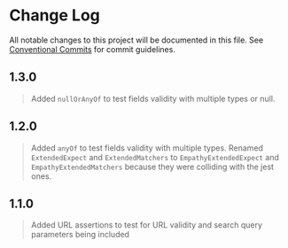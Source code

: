 # Change Log

All notable changes to this project will be documented in this file.
See [Conventional Commits](https://conventionalcommits.org) for commit guidelines.

## 1.3.0

> Added `nullOrAnyOf` to test fields validity with multiple types or null.

## 1.2.0

> Added `anyOf` to test fields validity with multiple types. Renamed `ExtendedExpect` and `ExtendedMatchers` to `EmpathyExtendedExpect`
> and `EmpathyExtendedMatchers` because they were colliding with the jest ones. 

## 1.1.0

> Added URL assertions to test for URL validity and search query parameters being included
